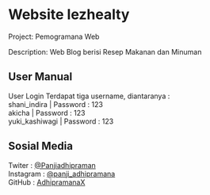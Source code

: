 # Website lezhealty 
Project: Pemogramana Web

Description: Web Blog berisi Resep Makanan dan Minuman <br>

## User Manual
User Login
Terdapat tiga username, diantaranya : <br />
shani_indira        |       Password : 123 <br />
akicha              |       Password : 123 <br />
yuki_kashiwagi      |       Password : 123 <br />

## Sosial Media
Twiter : <a href="https://twitter.com/Panjiadhipraman">@Panjiadhipraman</a><br>
Instagram : <a href="https://www.instagram.com/panji_adhipramana/?hl=id">@panji_adhipramana</a><br>
GitHub : <a href="https://github.com/adhipramanax">AdhipramanaX</a><br>

